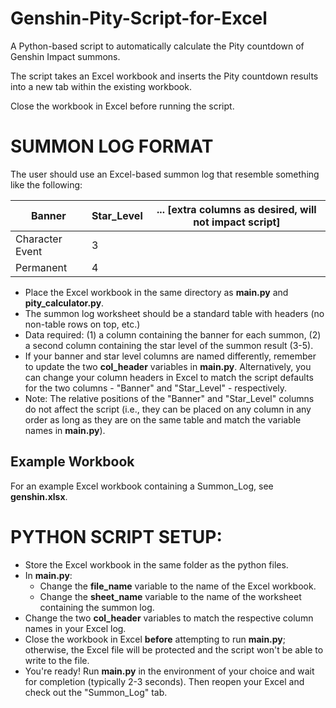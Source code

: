 # Genshin-Pity-Script-for-Excel

A Python-based script to automatically calculate the Pity countdown of Genshin Impact summons.

The script takes an Excel workbook and inserts the Pity countdown results into a new tab within the existing workbook.

Close the workbook in Excel before running the script.

# SUMMON LOG FORMAT

The user should use an Excel-based summon log that resemble something like the following:


| Banner | Star_Level | ... [extra columns as desired, will not impact script] |
| - | - | - |
| Character Event | 3 |   |
| Permanent | 4 |   |

* Place the Excel workbook in the same directory as **main.py** and **pity_calculator.py**.
* The summon log worksheet should be a standard table with headers (no non-table rows on top, etc.)
* Data required: (1) a column containing the banner for each summon, (2) a second column containing the star level of the summon result (3-5).
* If your banner and star level columns are named differently, remember to update the two **col_header** variables in **main.py**. Alternatively, you can change your column headers in Excel to match the script defaults for the two columns - "Banner" and "Star_Level" - respectively.
* Note: The relative positions of the "Banner" and "Star_Level" columns do not affect the script (i.e., they can be placed on any column in any order as long as they are on the same table and match the variable names in **main.py**).

## Example Workbook

For an example Excel workbook containing a Summon_Log, see **genshin.xlsx**.

# PYTHON SCRIPT SETUP:

* Store the Excel workbook in the same folder as the python files.
* In **main.py**:
  * Change the **file_name** variable to the name of the Excel workbook.
  * Change the **sheet_name** variable to the name of the worksheet containing the summon log.
* Change the two **col_header** variables to match the respective column names in your Excel log.
* Close the workbook in Excel **before** attempting to run **main.py**; otherwise, the Excel file will be protected and the script won't be able to write to the file.
* You're ready! Run **main.py** in the environment of your choice and wait for completion (typically 2-3 seconds). Then reopen your Excel and check out the "Summon_Log" tab.
